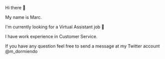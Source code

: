  Hi there 🙌
 
 My name is Marc.
 
 I'm currently looking for a Virtual Assistant job 🧐
 
 I have work experience in Customer Service. 
 
 If you have any question feel free to send a message at my Twitter account @m_dormiendo
 
 
 
  
 
  
